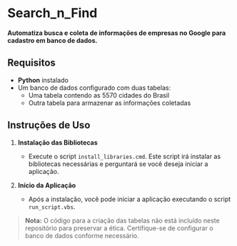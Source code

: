 # Search_n_Find

**Automatiza busca e coleta de informações de empresas no Google para cadastro em banco de dados.**

## Requisitos

- **Python** instalado
- Um banco de dados configurado com duas tabelas:
  - Uma tabela contendo as 5570 cidades do Brasil
  - Outra tabela para armazenar as informações coletadas

## Instruções de Uso

1. **Instalação das Bibliotecas**
   - Execute o script `install_libraries.cmd`. Este script irá instalar as bibliotecas necessárias e perguntará se você deseja iniciar a aplicação.

2. **Início da Aplicação**
   - Após a instalação, você pode iniciar a aplicação executando o script `run_script.vbs`.

> **Nota:** O código para a criação das tabelas não está incluído neste repositório para preservar a ética. Certifique-se de configurar o banco de dados conforme necessário.